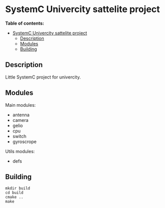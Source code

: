 # SystemC Univercity sattelite project

**Table of contents:**
- [SystemC Univercity sattelite project](#systemc-univercity-sattelite-project)
	- [Description](#description)
	- [Modules](#modules)
	- [Building](#building)

## Description

Little SystemC project for univercity.

## Modules

Main modules:
- antenna
- camera
- gelio
- cpu
- switch
- gyroscrope

Utils modules:
- defs

## Building
```
mkdir build
cd build
cmake ..
make
```
